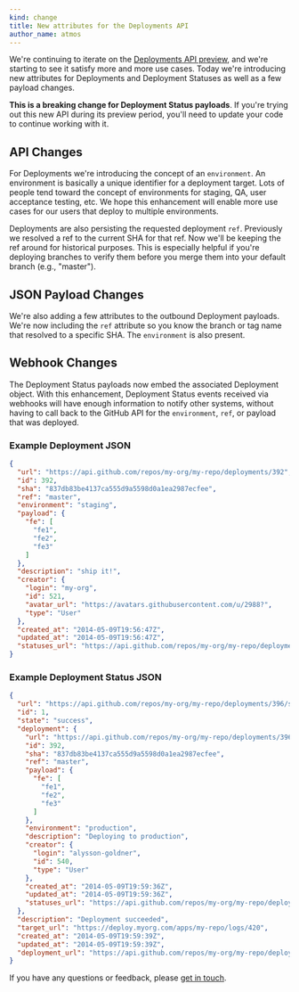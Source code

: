 ```yaml
---
kind: change
title: New attributes for the Deployments API
author_name: atmos
---
```


We're continuing to iterate on the [Deployments API preview][deployments-preview], and we're starting to see it satisfy more and more use cases. Today we're introducing new attributes for Deployments and Deployment Statuses as well as a few payload changes.

**This is a breaking change for Deployment Status payloads**. If you're trying out this new API during its preview period, you'll need to update your code to continue working with it.

## API Changes

For Deployments we're introducing the concept of an `environment`. An environment is basically a unique identifier for a deployment target. Lots of people tend toward the concept of environments for staging, QA, user acceptance testing, etc. We hope this enhancement will enable more use cases for our users that deploy to multiple environments.

Deployments are also persisting the requested deployment `ref`. Previously we resolved a ref to the current SHA for that ref. Now we'll be keeping the ref around for historical purposes. This is especially helpful if you're deploying branches to verify them before you merge them into your default branch (e.g., "master").

## JSON Payload Changes

We're also adding a few attributes to the outbound Deployment payloads. We're now including the `ref` attribute so you know the branch or tag name that resolved to a specific SHA. The `environment` is also present.

## Webhook Changes

The Deployment Status payloads now embed the associated Deployment object. With this enhancement, Deployment Status events received via webhooks will have enough information to notify other systems, without having to call back to the GitHub API for the `environment`, `ref`, or payload that was deployed.

### Example Deployment JSON

``` json
{
  "url": "https://api.github.com/repos/my-org/my-repo/deployments/392",
  "id": 392,
  "sha": "837db83be4137ca555d9a5598d0a1ea2987ecfee",
  "ref": "master",
  "environment": "staging",
  "payload": {
    "fe": [
      "fe1",
      "fe2",
      "fe3"
    ]
  },
  "description": "ship it!",
  "creator": {
    "login": "my-org",
    "id": 521,
    "avatar_url": "https://avatars.githubusercontent.com/u/2988?",
    "type": "User"
  },
  "created_at": "2014-05-09T19:56:47Z",
  "updated_at": "2014-05-09T19:56:47Z",
  "statuses_url": "https://api.github.com/repos/my-org/my-repo/deployments/392/statuses"
}
```

### Example Deployment Status JSON

``` json
{
  "url": "https://api.github.com/repos/my-org/my-repo/deployments/396/statuses/1",
  "id": 1,
  "state": "success",
  "deployment": {
    "url": "https://api.github.com/repos/my-org/my-repo/deployments/396",
    "id": 392,
    "sha": "837db83be4137ca555d9a5598d0a1ea2987ecfee",
    "ref": "master",
    "payload": {
      "fe": [
        "fe1",
        "fe2",
        "fe3"
      ]
    },
    "environment": "production",
    "description": "Deploying to production",
    "creator": {
      "login": "alysson-goldner",
      "id": 540,
      "type": "User"
    },
    "created_at": "2014-05-09T19:59:36Z",
    "updated_at": "2014-05-09T19:59:36Z",
    "statuses_url": "https://api.github.com/repos/my-org/my-repo/deployments/396/statuses"
  },
  "description": "Deployment succeeded",
  "target_url": "https://deploy.myorg.com/apps/my-repo/logs/420",
  "created_at": "2014-05-09T19:59:39Z",
  "updated_at": "2014-05-09T19:59:39Z",
  "deployment_url": "https://api.github.com/repos/my-org/my-repo/deployments/396"
}
```

If you have any questions or feedback, please [get in touch][contact].

[contact]: https://github.com/contact?form[subject]=Deployments+API
[deployments-preview]: https://developer.github.com/changes/2014-01-09-preview-the-new-deployments-api/

